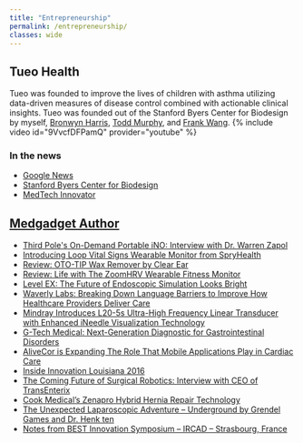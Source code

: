 ```yaml
---
title: "Entrepreneurship"
permalink: /entrepreneurship/
classes: wide
---
```

## Tueo Health
Tueo was founded to improve the lives of children with asthma utilizing data-driven measures of disease control combined with actionable clinical insights. Tueo was founded out of the Stanford Byers Center for Biodesign by myself, [Bronwyn Harris](https://www.linkedin.com/in/bronwyn-harris-0a6ba4a2), [Todd Murphy](https://www.linkedin.com/in/todd-murphy-b324aa5), and [Frank Wang](https://www.linkedin.com/in/franktwang/).
{% include video id="9VvcfDFPamQ" provider="youtube" %}
### In the news
- [Google News](https://www.google.com/search?q=tueo+health&hl=en&sxsrf=ACYBGNQvXcxio8JcXsDVhFYwDO0jKF9LEA:1580779072659&source=lnms&tbm=nws&sa=X&ved=2ahUKEwjWkuD43LbnAhVLAqwKHee5CPkQ_AUoAXoECAwQAw&biw=1342&bih=1129&dpr=2)
- [Stanford Byers Center for Biodesign](https://biodesign.stanford.edu/our-impact/technologies/tueo.html)
- [MedTech Innovator](https://medtechinnovator.org/company/tueo-health-3/)

## [Medgadget Author](https://www.medgadget.com/author/wckethman)
- [Third Pole's On-Demand Portable iNO: Interview with Dr. Warren Zapol](https://www.medgadget.com/2017/06/third-pole-demand-portable-ino.html)
- [Introducing Loop Vital Signs Wearable Monitor from SpryHealth](https://www.medgadget.com/2017/05/introducing-loop-vital-signs-wearable-monitor-from-spryhealth.html)
- [Review: OTO-TIP Wax Remover by Clear Ear](https://www.medgadget.com/2017/05/review-oto-tip-wax-remover-clear-ear.html)
- [Review: Life with The ZoomHRV Wearable Fitness Monitor](https://www.medgadget.com/2016/12/review-life-zoom-hrv-wearable-fitness-monitor.html)
- [Level EX: The Future of Endoscopic Simulation Looks Bright](https://www.medgadget.com/2016/12/level-ex-future-endoscopic-simulation-looks-bright.html)
- [Waverly Labs: Breaking Down Language Barriers to Improve How Healthcare Providers Deliver Care](https://www.medgadget.com/2016/11/waverly-labs-breaking-language-barriers-improve-healthcare-providers-deliver-care.html)
- [Mindray Introduces L20-5s Ultra-High Frequency Linear Transducer with Enhanced iNeedle Visualization Technology](https://www.medgadget.com/2016/11/hold-images-mindray-introduces-l20-5s-ultra-high-frequency-linear-transducer-enhanced-ineedle-visualization-technology.html)
- [G-Tech Medical: Next-Generation Diagnostic for Gastrointestinal Disorders](https://www.medgadget.com/2016/11/g-tech-medical-next-generation-diagnostic-gastrointestinal-disorders.html)
- [AliveCor is Expanding The Role That Mobile Applications Play in Cardiac Care](https://www.medgadget.com/2016/11/alivecor-expanding-role-mobile-applications-play-cardiac-care.html)
- [Inside Innovation Louisiana 2016](https://www.medgadget.com/2016/11/inside-innovation-louisiana-2016.html)
- [The Coming Future of Surgical Robotics: Interview with CEO of TransEnterix](https://www.medgadget.com/2016/11/coming-furture-surgical-robotics-interview-ceo-transenterix.html)
- [Cook Medical’s Zenapro Hybrid Hernia Repair Technology](https://www.medgadget.com/2015/10/cook-medicals-zenapro-hybrid-hernia-repair-technology.html)
- [The Unexpected Laparoscopic Adventure – Underground by Grendel Games and Dr. Henk ten](https://www.medgadget.com/2015/09/the-unexpected-laparoscopic-adventure-underground-by-grendel-games-and-dr-henk-ten.html)
- [Notes from BEST Innovation Symposium – IRCAD – Strasbourg, France](https://www.medgadget.com/2015/09/notes-bestinnovation-symposium-ircad-strasbourg-france.html)